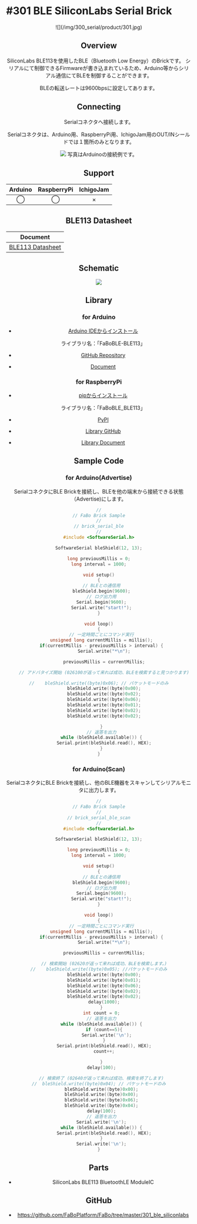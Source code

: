 # #301 BLE SiliconLabs Serial Brick

<center>![](/img/300_serial/product/301.jpg)
<!--COLORME-->

## Overview
SiliconLabs BLE113を使用したBLE（Bluetooth Low Energy）のBrickです。
シリアルにて制御できるFirmwareが書き込まれているため、Arduino等からシリアル通信にてBLEを制御することができます。

BLEの転送レートは9600bpsに設定してあります。

## Connecting
Serialコネクタへ接続します。

Serialコネクタは、Arduino用、RaspberryPi用、IchigoJam用のOUT/INシールドでは１箇所のみとなります。

![](/img/300_serial/connect/301_ble_connect.jpg)
写真はArduinoの接続例です。

## Support
|Arduino|RaspberryPi|IchigoJam|
|:--:|:--:|:--:|
|◯|◯|×|

## BLE113 Datasheet
|Document|
|--|
|[BLE113 Datasheet](http://www.mouser.com/catalog/specsheets/Bluegiga_Technologies_BLE113_Datasheet.pdf)|


## Schematic
![](/img/300_serial/schematic/301_ble_siliconlabs.png)

## Library
### for Arduino

- [Arduino IDEからインストール](http://fabo.io/library_install.html)

  ライブラリ名：「FaBoBLE-BLE113」

- [GitHub Repository](https://github.com/FaBoPlatform/FaBoBLE-BLE113-Library)
- [Document](http://fabo.io/doxygen/FaBoBLE-BLE113-Library/)

### for RaspberryPi
- [pipからインストール](https://fabo.gitbooks.io/module/content/dev/pi/install_library.html)

  ライブラリ名：「FaBoBLE_BLE113」
 
- [PyPI](https://pypi.python.org/pypi/FaBoBLE_BLE113)

- [Library GitHub](https://github.com/FaBoPlatform/FaBoBLE-BLE113-Python)
- [Library Document](http://fabo.io/doxygen/FaBoBLE-BLE113-Python/)


## Sample Code
### for Arduino(Advertise)
SerialコネクタにBLE Brickを接続し、BLEを他の端末から接続できる状態（Advertise)にします。
```c
//
// FaBo Brick Sample
//
// brick_serial_ble
//
#include <SoftwareSerial.h>

SoftwareSerial bleShield(12, 13);

long previousMillis = 0;
long interval = 1000;

void setup()
{
  // BLEとの通信用
  bleShield.begin(9600);
  // ログ出力用
  Serial.begin(9600);
  Serial.write("start!");
}

void loop()
{
  // 一定時間ごとにコマンド実行
  unsigned long currentMillis = millis();
  if(currentMillis - previousMillis > interval) {
    Serial.write("*\n");

    previousMillis = currentMillis;

    // アドバタイズ開始 (026100が返って来れば成功、BLEを検索すると見つかります)

//    bleShield.write((byte)0x06); // パケットモードのみ
    bleShield.write((byte)0x00);
    bleShield.write((byte)0x02);
    bleShield.write((byte)0x06);
    bleShield.write((byte)0x01);
    bleShield.write((byte)0x02);
    bleShield.write((byte)0x02);

  }
  // 返答を出力
  while (bleShield.available()) {
    Serial.print(bleShield.read(), HEX);
  }
}
```
### for Arduino(Scan)
SerialコネクタにBLE Brickを接続し、他のBLE機器をスキャンしてシリアルモニタに出力します。
```c
//
// FaBo Brick Sample
//
// brick_serial_ble_scan
//
#include <SoftwareSerial.h>

SoftwareSerial bleShield(12, 13);

long previousMillis = 0;
long interval = 1000;

void setup()
{
  // BLEとの通信用
  bleShield.begin(9600);
  // ログ出力用
  Serial.begin(9600);
  Serial.write("start!");
}

void loop()
{
  // 一定時間ごとにコマンド実行
  unsigned long currentMillis = millis();
  if(currentMillis - previousMillis > interval) {
    Serial.write("*\n");

    previousMillis = currentMillis;

    // 検索開始 (02620が返って来れば成功、BLEを検索します。)
//    bleShield.write((byte)0x05); //パケットモードのみ
    bleShield.write((byte)0x00);
    bleShield.write((byte)0x01);
    bleShield.write((byte)0x06);
    bleShield.write((byte)0x02);
    bleShield.write((byte)0x02);
    delay(1000);
  }
  int count = 0;
  // 返答を出力
  while (bleShield.available()) {
    if (count==5){
      Serial.write('\n');
    }
    Serial.print(bleShield.read(), HEX);
    count++;

  }
  delay(100);

  // 検索終了 (02640が返って来れば成功、検索を終了します)
//  bleShield.write((byte)0x04); // パケットモードのみ
  bleShield.write((byte)0x00);
  bleShield.write((byte)0x00);
  bleShield.write((byte)0x06);
  bleShield.write((byte)0x04);
  delay(100);
  // 返答を出力
  Serial.write('\n');
  while (bleShield.available()) {
    Serial.print(bleShield.read(), HEX);
  }
  Serial.write('\n');
}
```

## Parts
- SiliconLabs BLE113 BluetoothLE ModuleIC

## GitHub
- https://github.com/FaBoPlatform/FaBo/tree/master/301_ble_siliconlabs
